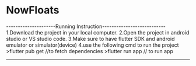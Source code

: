 # NowFloats



---------------------Running Instruction---------------------------
1.Download the project in your local computer.
2.Open the project in android studio or VS studio code.
3.Make sure to have flutter SDK and android emulator or simulator(device)
4.use the following cmd to run the project
        >flutter pub get    //to fetch dependencies
        >flutter run app    // to run app

--------------------------------------------------------------------
